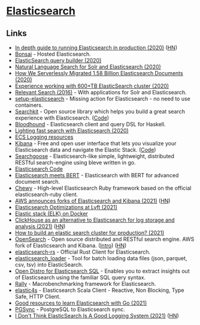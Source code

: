 # [Elasticsearch](https://www.elastic.co/)

## Links

- [In depth guide to running Elasticsearch in production (2020)](https://facinating.tech/2020/02/22/in-depth-guide-to-running-elasticsearch-in-production/) ([HN](https://news.ycombinator.com/item?id=22396918))
- [Bonsai](https://bonsai.io/) - Hosted Elasticsearch.
- [ElasticSearch query builder (2020)](https://solovyov.net/blog/2020/elasticsearch-query-builder/)
- [Natural Language Search for Solr and Elasticsearch (2020)](https://www.youtube.com/watch?v=vSspoJ_VkMg)
- [How We Serverlessly Migrated 1.58 Billion Elasticsearch Documents (2020)](https://blog.streammonkey.com/how-we-serverlessly-migrated-1-58-billion-elasticsearch-documents-33ad3d0d7c4f)
- [Experience working with 600+TB ElasticSearch cluster (2020)](https://medium.com/botify-labs/experience-working-with-600-tb-elasticsearch-cluster-b6b5a4fa9127)
- [Relevant Search (2016)](https://www.manning.com/books/relevant-search) - With applications for Solr and Elasticsearch.
- [setup-elasticsearch](https://github.com/ankane/setup-elasticsearch) - Missing action for Elasticsearch - no need to use containers.
- [Searchkit](https://www.searchkit.co/) - Open source library which helps you build a great search experience with Elasticsearch. ([Code](https://github.com/searchkit/searchkit))
- [Bloodhound](https://github.com/bitemyapp/bloodhound) - Elasticsearch client and query DSL for Haskell.
- [Lighting fast search with Elasticsearch (2020)](https://www.webiny.com/blog/lighting-fast-search-with-elasticsearch)
- [ECS Logging resources](https://github.com/elastic/ecs-logging)
- [Kibana](https://www.elastic.co/kibana) - Free and open user interface that lets you visualize your Elasticsearch data and navigate the Elastic Stack. ([Code](https://github.com/elastic/kibana))
- [Searchgoose](https://github.com/actumn/searchgoose) - Elasticsearch-like simple, lightweight, distributed RESTful search-engine using bleve written in go.
- [Elasticsearch Code](https://github.com/elastic/elasticsearch)
- [Elasticsearch meets BERT](https://github.com/Hironsan/bertsearch) - Elasticsearch with BERT for advanced document search.
- [Chewy](https://github.com/toptal/chewy) - High-level Elasticsearch Ruby framework based on the official elasticsearch-ruby client.
- [AWS announces forks of Elasticsearch and Kibana (2021)](https://aws.amazon.com/blogs/opensource/stepping-up-for-a-truly-open-source-elasticsearch/) ([HN](https://news.ycombinator.com/item?id=25865094))
- [Elasticsearch Optimizations at Lyft (2021)](https://eng.lyft.com/elasticsearch-optimizations-at-lyft-b555dc020932)
- [Elastic stack (ELK) on Docker](https://github.com/deviantony/docker-elk)
- [ClickHouse as an alternative to Elasticsearch for log storage and analysis (2021)](https://pixeljets.com/blog/clickhouse-vs-elasticsearch/) ([HN](https://news.ycombinator.com/item?id=26316401))
- [How to build an elastic search cluster for production? (2021)](https://www.cncf.io/blog/2021/03/25/how-to-build-an-elastic-search-cluster-for-production/)
- [OpenSearch](https://github.com/opensearch-project/OpenSearch) - Open source distributed and RESTful search engine. AWS fork of Elasticsearch and Kibana. ([Intro](https://aws.amazon.com/blogs/opensource/introducing-opensearch/)) ([HN](https://news.ycombinator.com/item?id=26780848))
- [elasticsearch-rs](https://github.com/elastic/elasticsearch-rs) - Official Rust Client for Elasticsearch.
- [elasticsearch_loader](https://github.com/moshe/elasticsearch_loader) - Tool for batch loading data files (json, parquet, csv, tsv) into ElasticSearch.
- [Open Distro for Elasticsearch SQL](https://github.com/opendistro-for-elasticsearch/sql) - Enables you to extract insights out of Elasticsearch using the familiar SQL query syntax.
- [Rally](https://github.com/elastic/rally) - Macrobenchmarking framework for Elasticsearch.
- [elastic4s](https://github.com/sksamuel/elastic4s) - Elasticsearch Scala Client - Reactive, Non Blocking, Type Safe, HTTP Client.
- [Good resources to learn Elasticsearch with Go (2021)](https://www.reddit.com/r/golang/comments/ozuby8/any_good_resources_to_learn_elasticsearch_with/)
- [PGSync](https://github.com/toluaina/pgsync) - PostgreSQL to Elasticsearch sync.
- [I Don't Think ElasticSearch Is A Good Logging System (2021)](https://blog.sinkingpoint.com/posts/elasticsearch-logging/) ([HN](https://news.ycombinator.com/item?id=28679490))
